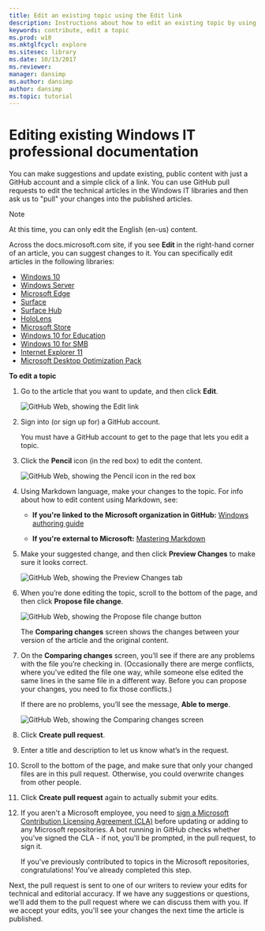 ```yaml
---
title: Edit an existing topic using the Edit link
description: Instructions about how to edit an existing topic by using the Edit link on docs.microsoft.com.
keywords: contribute, edit a topic
ms.prod: w10
ms.mktglfcycl: explore
ms.sitesec: library
ms.date: 10/13/2017
ms.reviewer: 
manager: dansimp
ms.author: dansimp
author: dansimp
ms.topic: tutorial
---
```


# Editing existing Windows IT professional documentation
You can make suggestions and update existing, public content with just a GitHub account and a simple click of a link. You can use GitHub pull requests to edit the technical articles in the Windows IT libraries and then ask us to "pull" your changes into the published articles. 

>[!NOTE]
>At this time, you can only edit the English (en-us) content.

Across the docs.microsoft.com site, if you see **Edit** in the right-hand corner of an article, you can suggest changes to it. You can specifically edit articles in the following libraries:

- [Windows 10](/windows/windows-10)
- [Windows Server](/windows-server/)
- [Microsoft Edge](/microsoft-edge/deploy)    
- [Surface](/surface)
- [Surface Hub](/surface-hub)
- [HoloLens](/hololens)
- [Microsoft Store](/microsoft-store)
- [Windows 10 for Education](/education/windows)
- [Windows 10 for SMB](/windows/smb)
- [Internet Explorer 11](/internet-explorer)
- [Microsoft Desktop Optimization Pack](/microsoft-desktop-optimization-pack)


**To edit a topic**

1. Go to the article that you want to update, and then click **Edit**.

    ![GitHub Web, showing the Edit link](images/contribute-link.png)

2. Sign into (or sign up for) a GitHub account.
    
    You must have a GitHub account to get to the page that lets you edit a topic.

3. Click the **Pencil** icon (in the red box) to edit the content.

    ![GitHub Web, showing the Pencil icon in the red box](images/pencil-icon.png)

4. Using Markdown language, make your changes to the topic. For info about how to edit content using Markdown, see:
   - **If you're linked to the Microsoft organization in GitHub:** [Windows authoring guide](https://aka.ms/WindowsAuthoring)
    
   - **If you're external to Microsoft:** [Mastering Markdown](https://guides.github.com/features/mastering-markdown/) 

5. Make your suggested change, and then click **Preview Changes** to make sure it looks correct.

      ![GitHub Web, showing the Preview Changes tab](images/preview-changes.png)

6. When you’re done editing the topic, scroll to the bottom of the page, and then click **Propose file change**.

    ![GitHub Web, showing the Propose file change button](images/propose-file-change.png)

    The **Comparing changes** screen shows the changes between your version of the article and the original content.

7. On the **Comparing changes** screen, you’ll see if there are any problems with the file you’re checking in. (Occasionally there are merge conflicts, where you've edited the file one way, while someone else edited the same lines in the same file in a different way. Before you can propose your changes, you need to fix those conflicts.)

   If there are no problems, you’ll see the message, **Able to merge**.

   ![GitHub Web, showing the Comparing changes screen](images/compare-changes.png)

8. Click **Create pull request**.

9. Enter a title and description to let us know what’s in the request.

10. Scroll to the bottom of the page, and make sure that only your changed files are in this pull request. Otherwise, you could overwrite changes from other people.

11. Click **Create pull request** again to actually submit your edits.

12. If you aren't a Microsoft employee, you need to [sign a Microsoft Contribution Licensing Agreement (CLA)](https://cla.microsoft.com/) before updating or adding to any Microsoft repositories. A bot running in GitHub checks whether you've signed the CLA - if not, you'll be prompted, in the pull request, to sign it.

    If you've previously contributed to topics in the Microsoft repositories, congratulations! You've already completed this step.

Next, the pull request is sent to one of our writers to review your edits for technical and editorial accuracy. If we have any suggestions or questions, we'll add them to the pull request where we can discuss them with you. If we accept your edits, you'll see your changes the next time the article is published.